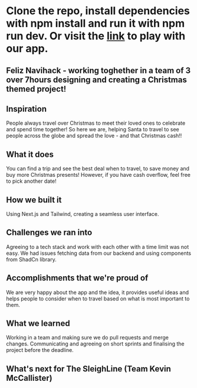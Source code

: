 # Clone the repo, install dependencies with npm install and run it with npm run dev. Or visit the [link](https://the-sleigh-line-9z3n4rjdt-martizus-projects.vercel.app/) to play with our app.

## Feliz Navihack - working toghether in a team of 3 over 7hours designing and creating a Christmas themed project! 

## Inspiration 
People always travel over Christmas to meet their loved ones to celebrate and spend time together! So here we are, helping Santa to travel to see people across the globe and spread the love - and that Christmas cash!!

## What it does
You can find a trip and see the best deal when to travel, to save money and buy more Christmas presents! However, if you have cash overflow, feel free to pick another date!

## How we built it
Using Next.js and Tailwind, creating a seamless user interface.

## Challenges we ran into
Agreeing to a tech stack and work with each other with a time limit was not easy. We had issues fetching data from our backend and using components from ShadCn library.

## Accomplishments that we're proud of
We are very happy about the app and the idea, it provides useful ideas and helps people to consider when to travel based on what is most important to them.

## What we learned
Working in a team and making sure we do pull requests and merge changes. Communicating and agreeing on short sprints and finalising the project before the deadline.

## What's next for The SleighLine (Team Kevin McCallister)
